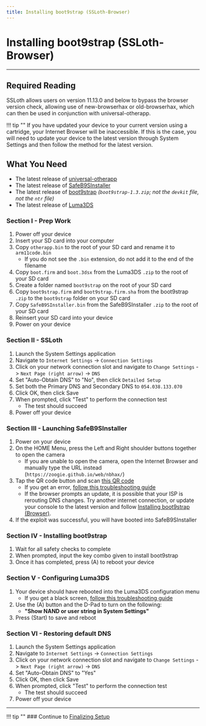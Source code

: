 ```yaml
---
title: Installing boot9strap (SSLoth-Browser)
---
```


# Installing boot9strap (SSLoth-Browser)
---

## Required Reading

SSLoth allows users on version 11.13.0 and below to bypass the browser version check, allowing use of new-browserhax or old-browserhax, which can then be used in conjunction with universal-otherapp.

!!! tip "" If you have updated your device to your current version using a cartridge, your Internet Browser will be inaccessible. If this is the case, you will need to update your device to the latest version through System Settings and then follow the method for the latest version.

## What You Need

* The latest release of [universal-otherapp](https://github.com/TuxSH/universal-otherapp/releases/latest)
* The latest release of [SafeB9SInstaller](https://github.com/d0k3/SafeB9SInstaller/releases/latest)
* The latest release of [boot9strap](https://github.com/SciresM/boot9strap/releases/latest) *(`boot9strap-1.3.zip`; not the `devkit` file, not the `ntr` file)*
* The latest release of [Luma3DS](https://github.com/LumaTeam/Luma3DS/releases/latest)

### Section I - Prep Work

1. Power off your device
1. Insert your SD card into your computer
1. Copy `otherapp.bin` to the root of your SD card and rename it to `arm11code.bin`
    + If you do not see the `.bin` extension, do not add it to the end of the filename
1. Copy `boot.firm` and `boot.3dsx` from the Luma3DS `.zip` to the root of your SD card
1. Create a folder named `boot9strap` on the root of your SD card
1. Copy `boot9strap.firm` and `boot9strap.firm.sha` from the boot9strap `.zip` to the `boot9strap` folder on your SD card
1. Copy `SafeB9SInstaller.bin` from the SafeB9SInstaller `.zip` to the root of your SD card
1. Reinsert your SD card into your device
1. Power on your device

### Section II - SSLoth
1. Launch the System Settings application
1. Navigate to `Internet Settings` -> `Connection Settings`
1. Click on your network connection slot and navigate to `Change Settings` -> `Next Page (right arrow)` -> `DNS`
1. Set "Auto-Obtain DNS" to "No", then click `Detailed Setup`
1. Set both the Primary DNS and Secondary DNS to `054.038.133.070`
1. Click OK, then click Save
1. When prompted, click "Test" to perform the connection test
    + The test should succeed
1. Power off your device

### Section III - Launching SafeB9SInstaller
1. Power on your device
1. On the HOME Menu, press the Left and Right shoulder buttons together to open the camera
    + If you are unable to open the camera, open the Internet Browser and manually type the URL instead (`https://zoogie.github.io/web/nbhax/`)
1. Tap the QR code button and scan [this QR code](http://api.qrserver.com/v1/create-qr-code/?color=000000&bgcolor=FFFFFF&data=https%3A%2F%2Fzoogie.github.io%2Fweb%2Fnbhax&qzone=1&margin=0&size=400x400&ecc=L)
    + If you get an error, [follow this troubleshooting guide](../troubleshooting.md#a-browser-based-exploit-is-not-working)
    + If the browser prompts an update, it is possible that your ISP is rerouting DNS changes. Try another internet connection, or update your console to the latest version and follow [Installing boot9strap (Browser)](installing-boot9strap-(browser).md).
1. If the exploit was successful, you will have booted into SafeB9SInstaller

### Section IV - Installing boot9strap

1. Wait for all safety checks to complete
1. When prompted, input the key combo given to install boot9strap
1. Once it has completed, press (A) to reboot your device

### Section V - Configuring Luma3DS

1. Your device should have rebooted into the Luma3DS configuration menu
    + If you get a black screen, [follow this troubleshooting guide](../troubleshooting.md#black-screen-on-sysnand-boot-after-installing-boot9strap)
1. Use the (A) button and the D-Pad to turn on the following:
    + **"Show NAND or user string in System Settings"**
1. Press (Start) to save and reboot

### Section VI - Restoring default DNS
1. Launch the System Settings application
1. Navigate to `Internet Settings` -> `Connection Settings`
1. Click on your network connection slot and navigate to `Change Settings` -> `Next Page (right arrow)` -> `DNS`
1. Set "Auto-Obtain DNS" to "Yes"
1. Click OK, then click Save
1. When prompted, click "Test" to perform the connection test
    + The test should succeed
1. Power off your device

___

!!! tip "" ### Continue to [Finalizing Setup](../finalizing-setup.md)

